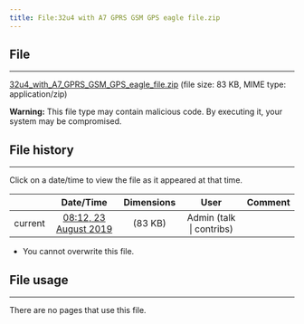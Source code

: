 ```yaml
---
title: File:32u4 with A7 GPRS GSM GPS eagle file.zip
---
```


## File
--------

[32u4_with_A7_GPRS_GSM_GPS_eagle_file.zip](https://wiki.elecrow.com/images/4/4e/32u4_with_A7_GPRS_GSM_GPS_eagle_file.zip) (file size: 83 KB, MIME type: application/zip)

**Warning:** This file type may contain malicious code. By executing it, your system may be compromised.

## File history
--------

Click on a date/time to view the file as it appeared at that time.

|         |                          Date/Time                           | Dimensions  |                             User                             | Comment |
| :-----: | :----------------------------------------------------------: | :---------: | :----------------------------------------------------------: | :-----: |
| current | [08:12, 23 August 2019](https://wiki.elecrow.com/images/4/4e/32u4_with_A7_GPRS_GSM_GPS_eagle_file.zip) | (83 KB) | Admin (talk \| contribs) |         |

- You cannot overwrite this file.

## File usage
--------

There are no pages that use this file.